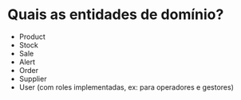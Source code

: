 # Quais as entidades de domínio?

- Product
- Stock
- Sale
- Alert
- Order
- Supplier
- User (com roles implementadas, ex: para operadores e gestores)
